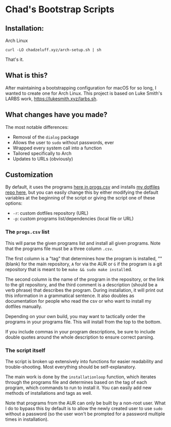 # Chad's Bootstrap Scripts

## Installation:

Arch Linux

```
curl -LO chadzeluff.xyz/arch-setup.sh | sh
```

That's it.

## What is this?

After maintaining a bootstrapping configuration for macOS for so long, I wanted to create one for Arch Linux. This project is based on Luke Smith's LARBS work, https://lukesmith.xyz/larbs.sh.

## What changes have you made?

The most notable differences:

- Removal of the `dialog` package
- Allows the user to `sudo` without passwords, ever
- Wrapped every system call into a function
- Tailored specifically to Arch
- Updates to URLs (obviously)

## Customization

By default, it uses the programs [here in progs.csv](progs.csv) and installs
[my dotfiles repo here](https://github.com/czeluff/dotfiles),
but you can easily change this by either modifying the default variables at the
beginning of the script or giving the script one of these options:

- `-r`: custom dotfiles repository (URL)
- `-p`: custom programs list/dependencies (local file or URL)

### The `progs.csv` list

This will parse the given programs list and install all given programs. Note
that the programs file must be a three column `.csv`.

The first column is a "tag" that determines how the program is installed, ""
(blank) for the main repository, `A` for via the AUR or `G` if the program is a
git repository that is meant to be `make && sudo make install`ed.

The second column is the name of the program in the repository, or the link to
the git repository, and the third comment is a description (should be a verb
phrase) that describes the program. During installation, it will print out
this information in a grammatical sentence. It also doubles as documentation
for people who read the csv or who want to install my dotfiles manually.

Depending on your own build, you may want to tactically order the programs in
your programs file. This will install from the top to the bottom.

If you include commas in your program descriptions, be sure to include double quotes around the whole description to ensure correct parsing.

### The script itself

The script is broken up extensively into functions for easier readability and
trouble-shooting. Most everything should be self-explanatory.

The main work is done by the `installationloop` function, which iterates
through the programs file and determines based on the tag of each program,
which commands to run to install it. You can easily add new methods of
installations and tags as well.

Note that programs from the AUR can only be built by a non-root user. What
I do to bypass this by default is to allow the newly created
user to use `sudo` without a password (so the user won't be prompted for a
password multiple times in installation).
